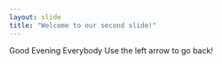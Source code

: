 ```yaml
---
layout: slide
title: "Welcome to our second slide!"
---
```

Good Evening Everybody
Use the left arrow to go back!
